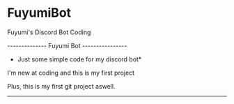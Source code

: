 # FuyumiBot
Fuyumi's Discord Bot Coding

-------------- Fuyumi Bot ----------------

* Just some simple code for my discord bot*

I'm new at coding and this is my first project

Plus, this is my first git project aswell.

-------------------------------------------
